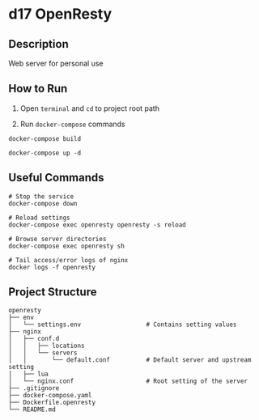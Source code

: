 # d17 OpenResty

## Description

Web server for personal use

## How to Run

1. Open `terminal` and `cd` to project root path

2. Run `docker-compose` commands
```
docker-compose build

docker-compose up -d
```

## Useful Commands

```
# Stop the service
docker-compose down

# Reload settings
docker-compose exec openresty openresty -s reload

# Browse server directories
docker-compose exec openresty sh

# Tail access/error logs of nginx
docker logs -f openresty
```

## Project Structure
```
openresty
├── env
│   └── settings.env                  # Contains setting values
├── nginx
│   ├── conf.d
│   │   ├── locations
│   │   └── servers
│   │       └── default.conf          # Default server and upstream setting
│   ├── lua
│   └── nginx.conf                    # Root setting of the server
├── .gitignore
├── docker-compose.yaml
├── Dockerfile.openresty
└── README.md
```
